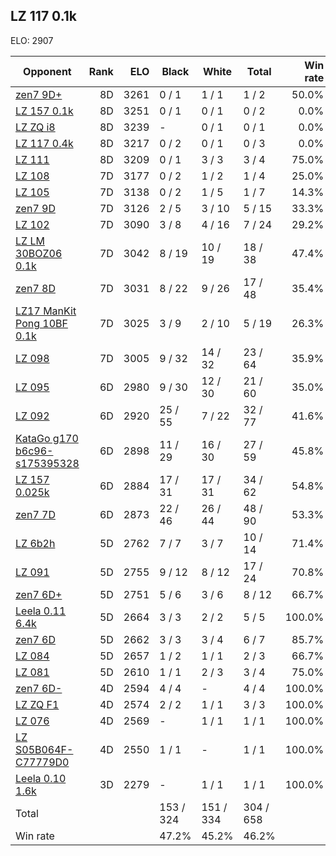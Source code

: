 ## LZ 117 0.1k ##

ELO: 2907

Opponent | Rank | ELO | Black | White | Total | Win rate
---------|-----:|----:|-------|-------|-------|-------:
[zen7 9D+](zen7%209D+.md) | 8D | 3261 | 0 / 1 | 1 / 1 | 1 / 2 | 50.0%
[LZ 157 0.1k](LZ%20157%200.1k.md) | 8D | 3251 | 0 / 1 | 0 / 1 | 0 / 2 | 0.0%
[LZ ZQ i8](LZ%20ZQ%20i8.md) | 8D | 3239 | - | 0 / 1 | 0 / 1 | 0.0%
[LZ 117 0.4k](LZ%20117%200.4k.md) | 8D | 3217 | 0 / 2 | 0 / 1 | 0 / 3 | 0.0%
[LZ 111](LZ%20111.md) | 8D | 3209 | 0 / 1 | 3 / 3 | 3 / 4 | 75.0%
[LZ 108](LZ%20108.md) | 7D | 3177 | 0 / 2 | 1 / 2 | 1 / 4 | 25.0%
[LZ 105](LZ%20105.md) | 7D | 3138 | 0 / 2 | 1 / 5 | 1 / 7 | 14.3%
[zen7 9D](zen7%209D.md) | 7D | 3126 | 2 / 5 | 3 / 10 | 5 / 15 | 33.3%
[LZ 102](LZ%20102.md) | 7D | 3090 | 3 / 8 | 4 / 16 | 7 / 24 | 29.2%
[LZ LM 30BOZ06 0.1k](LZ%20LM%2030BOZ06%200.1k.md) | 7D | 3042 | 8 / 19 | 10 / 19 | 18 / 38 | 47.4%
[zen7 8D](zen7%208D.md) | 7D | 3031 | 8 / 22 | 9 / 26 | 17 / 48 | 35.4%
[LZ17 ManKit Pong 10BF 0.1k](LZ17%20ManKit%20Pong%2010BF%200.1k.md) | 7D | 3025 | 3 / 9 | 2 / 10 | 5 / 19 | 26.3%
[LZ 098](LZ%20098.md) | 7D | 3005 | 9 / 32 | 14 / 32 | 23 / 64 | 35.9%
[LZ 095](LZ%20095.md) | 6D | 2980 | 9 / 30 | 12 / 30 | 21 / 60 | 35.0%
[LZ 092](LZ%20092.md) | 6D | 2920 | 25 / 55 | 7 / 22 | 32 / 77 | 41.6%
[KataGo g170 b6c96-s175395328](KataGo%20g170%20b6c96-s175395328.md) | 6D | 2898 | 11 / 29 | 16 / 30 | 27 / 59 | 45.8%
[LZ 157 0.025k](LZ%20157%200.025k.md) | 6D | 2884 | 17 / 31 | 17 / 31 | 34 / 62 | 54.8%
[zen7 7D](zen7%207D.md) | 6D | 2873 | 22 / 46 | 26 / 44 | 48 / 90 | 53.3%
[LZ 6b2h](LZ%206b2h.md) | 5D | 2762 | 7 / 7 | 3 / 7 | 10 / 14 | 71.4%
[LZ 091](LZ%20091.md) | 5D | 2755 | 9 / 12 | 8 / 12 | 17 / 24 | 70.8%
[zen7 6D+](zen7%206D+.md) | 5D | 2751 | 5 / 6 | 3 / 6 | 8 / 12 | 66.7%
[Leela 0.11 6.4k](Leela%200.11%206.4k.md) | 5D | 2664 | 3 / 3 | 2 / 2 | 5 / 5 | 100.0%
[zen7 6D](zen7%206D.md) | 5D | 2662 | 3 / 3 | 3 / 4 | 6 / 7 | 85.7%
[LZ 084](LZ%20084.md) | 5D | 2657 | 1 / 2 | 1 / 1 | 2 / 3 | 66.7%
[LZ 081](LZ%20081.md) | 5D | 2610 | 1 / 1 | 2 / 3 | 3 / 4 | 75.0%
[zen7 6D-](zen7%206D-.md) | 4D | 2594 | 4 / 4 | - | 4 / 4 | 100.0%
[LZ ZQ F1](LZ%20ZQ%20F1.md) | 4D | 2574 | 2 / 2 | 1 / 1 | 3 / 3 | 100.0%
[LZ 076](LZ%20076.md) | 4D | 2569 | - | 1 / 1 | 1 / 1 | 100.0%
[LZ S05B064F-C77779D0](LZ%20S05B064F-C77779D0.md) | 4D | 2550 | 1 / 1 | - | 1 / 1 | 100.0%
[Leela 0.10 1.6k](Leela%200.10%201.6k.md) | 3D | 2279 | - | 1 / 1 | 1 / 1 | 100.0%
Total | | | 153 / 324 | 151 / 334 | 304 / 658 | 
Win rate| | | 47.2% | 45.2% | 46.2% | 
